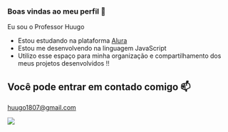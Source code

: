 ### Boas vindas ao meu perfil 💙

Eu sou o Professor Huugo 

- Estou estudando na plataforma [Alura]( https://cursos.alura.com.br )
- Estou me desenvolvendo na linguagem JavaScript
- Utilizo esse espaço para minha organização e compartilhamento dos meus projetos desenvolvidos !!




## Você pode entrar em contado comigo 📫

huugo1807@gmail.com



![]( ![image](https://github.com/ProfHuugo/ProfHuugo/assets/168227984/ad6709db-c921-4daa-8f3e-2a74014c5e5a)
 )
